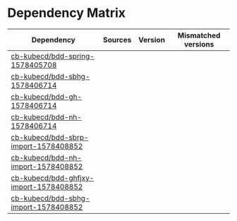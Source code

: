 # Dependency Matrix

Dependency | Sources | Version | Mismatched versions
---------- | ------- | ------- | -------------------
[cb-kubecd/bdd-spring-1578405708](https://github.com/cb-kubecd/bdd-spring-1578405708.git) |  | []() | 
[cb-kubecd/bdd-sbhg-1578406714](https://github.com/cb-kubecd/bdd-sbhg-1578406714.git) |  | []() | 
[cb-kubecd/bdd-gh-1578406714](https://github.com/cb-kubecd/bdd-gh-1578406714.git) |  | []() | 
[cb-kubecd/bdd-nh-1578406714](https://github.com/cb-kubecd/bdd-nh-1578406714.git) |  | []() | 
[cb-kubecd/bdd-sbrp-import-1578408852](https://github.com/cb-kubecd/bdd-sbrp-import-1578408852.git) |  | []() | 
[cb-kubecd/bdd-nh-import-1578408852](https://github.com/cb-kubecd/bdd-nh-import-1578408852.git) |  | []() | 
[cb-kubecd/bdd-ghfjxy-import-1578408852](https://github.com/cb-kubecd/bdd-ghfjxy-import-1578408852.git) |  | []() | 
[cb-kubecd/bdd-sbhg-import-1578408852](https://github.com/cb-kubecd/bdd-sbhg-import-1578408852.git) |  | []() | 
